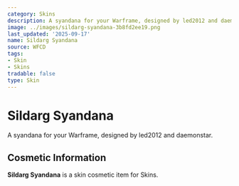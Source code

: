 ```yaml
---
category: Skins
description: A syandana for your Warframe, designed by led2012 and daemonstar.
image: ../images/sildarg-syandana-3b8fd2ee19.png
last_updated: '2025-09-17'
name: Sildarg Syandana
source: WFCD
tags:
- Skin
- Skins
tradable: false
type: Skin
---
```


# Sildarg Syandana

A syandana for your Warframe, designed by led2012 and daemonstar.

## Cosmetic Information

**Sildarg Syandana** is a skin cosmetic item for Skins.

